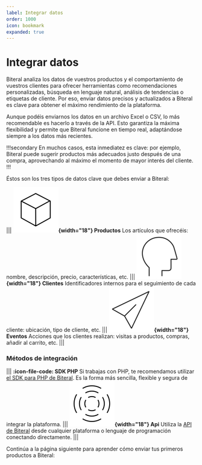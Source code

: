 ```yaml
---
label: Integrar datos
order: 1000
icon: bookmark
expanded: true
---
```

# Integrar datos

Biteral analiza los datos de vuestros productos y el comportamiento de vuestros clientes para ofrecer herramientas como recomendaciones personalizadas, búsqueda en lenguaje natural, análisis de tendencias o etiquetas de cliente. Por eso, enviar datos precisos y actualizados a Biteral es clave para obtener el máximo rendimiento de la plataforma.

Aunque podéis enviarnos los datos en un archivo Excel o CSV, lo más recomendable es hacerlo a través de la API. Esto garantiza la máxima flexibilidad y permite que Biteral funcione en tiempo real, adaptándose siempre a los datos más recientes.

!!!secondary
En muchos casos, esta inmediatez es clave: por ejemplo, Biteral puede sugerir productos más adecuados justo después de una compra, aprovechando al máximo el momento de mayor interés del cliente.
!!!

Éstos son los tres tipos de datos clave que debes enviar a Biteral:

||| **![](/static/icons/product.svg){width="18"} Productos**
Los artículos que ofrecéis: nombre, descripción, precio, características, etc.
||| **![](/static/icons/customer.svg){width="18"} Clientes**
Identificadores internos para el seguimiento de cada cliente: ubicación, tipo de cliente, etc.
||| **![](/static/icons/event.svg){width="18"} Eventos**
Acciones que los clientes realizan: visitas a productos, compras, añadir al carrito, etc.
|||

### Métodos de integración

||| **:icon-file-code: SDK PHP**
Si trabajas con PHP, te recomendamos utilizar [el SDK para PHP de Biteral](/php-sdk/intro). Es la forma más sencilla, flexible y segura de integrar la plataforma.
||| **![](/static/icons/technology/api.svg){width="18"} Api**
Utiliza la [API de Biteral](/api/intro) desde cualquier plataforma o lenguaje de programación conectando directamente.
|||

Continúa a la página siguiente para aprender cómo enviar tus primeros productos a Biteral:
